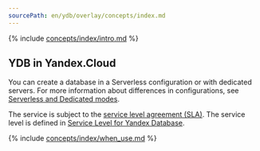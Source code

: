 ```yaml
---
sourcePath: en/ydb/overlay/concepts/index.md
---
```

{% include [concepts/index/intro.md](_includes/index/intro.md) %}

## YDB in Yandex.Cloud

You can create a database in a Serverless configuration or with dedicated servers. For more information about differences in configurations, see [Serverless and Dedicated modes](serverless_and_dedicated.md).

The service is subject to the [service level agreement (SLA)](https://yandex.com/legal/cloud_sla). The service level is defined in [Service Level for Yandex Database](https://yandex.com/legal/cloud_sla_ydb).

{% include [concepts/index/when_use.md](_includes/index/when_use.md) %}
